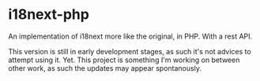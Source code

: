 # i18next-php
An implementation of i18next more like the original, in PHP. With a rest API.

This version is still in early development stages, as such it's not advices to attempt using it. Yet.
This project is something I'm working on between other work, as such the updates may appear spontanously.
